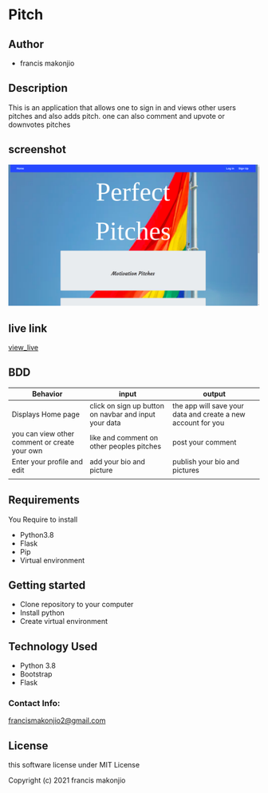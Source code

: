 # Pitch

## Author 

* francis makonjio

## Description

This is an application that allows one to sign in and views other users pitches and also adds  pitch.
one can also comment and upvote or downvotes pitches 

## screenshot
![screenshot](./ccc.png)

## live link
[view_live](https://pitch2nd.herokuapp.com/)
## BDD

| Behavior| input | output |
| -------- | -------- | -------- |
| Displays Home page   | click on sign up button on navbar and input your data | the app will save your data and create a new account for you |
| you can view other comment or create your own | like and comment on other peoples pitches | post your comment |
| Enter your profile and edit | add your bio and picture | publish your bio and pictures |
|  |  | |

## Requirements

You Require to install

* Python3.8
* Flask
* Pip
* Virtual environment

## Getting started

* Clone repository to your computer
* Install python
* Create virtual environment


## Technology Used

* Python 3.8
* Bootstrap 
* Flask

### Contact Info:

francismakonjio2@gmail.com

## License

this software license under MIT License

Copyright (c) 2021 francis makonjio